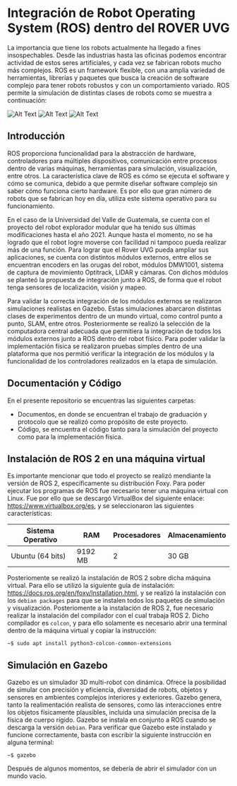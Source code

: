 # Integración de Robot Operating System (ROS) dentro del ROVER UVG

La importancia que tiene los robots actualmente ha llegado a fines insospechables. Desde las industrias hasta las oficinas podemos encontrar actividad de estos seres artificiales, y cada vez se fabrican robots mucho más complejos. ROS es un framework flexible, con una amplia variedad de herramientas, librerías y paquetes que busca la creación de software complejo para tener robots robustos y con un comportamiento variado. ROS permite la simulación de distintas clases de robots como se muestra a continuación:

![Alt Text](https://thumbs.gfycat.com/SizzlingHilariousCopperhead-size_restricted.gif) ![Alt Text](https://blog.pal-robotics.com/wp-content/uploads/2016/12/TIAGogmapping.gif)
![Alt Text](https://www.tkjelectronics.dk/uploads/Rear_Wheel_Pose_Published.gif)

## Introducción

ROS proporciona funcionalidad para la abstracción de hardware, controladores para múltiples dispositivos, comunicación entre procesos dentro de varias máquinas, herramientas para simulación, visualización, entre otros. La característica clave de ROS es cómo se ejecuta el software y cómo se comunica, debido a que permite diseñar software complejo sin saber cómo funciona cierto hardware. Es por ello que gran número de robots que se fabrican hoy en día, utiliza este sistema operativo para su funcionamiento. 

En el caso de la Universidad del Valle de Guatemala, se cuenta con el proyecto del robot explorador modular que ha tenido sus últimas modificaciones hasta el año 2021. Aunque hasta el momento, no se ha logrado que el robot logre moverse con facilidad ni tampoco pueda realizar más de una función. Para lograr que el Rover UVG pueda ampliar sus aplicaciones, se cuenta con distintos módulos externos, entre ellos se encuentran encoders en las orugas del robot, módulos DMW1001, sistema de captura de movimiento Optitrack, LIDAR y cámaras. Con dichos módulos se planteó la propuesta de integración junto a ROS, de forma que el robot tenga sensores de localización, visión y mapeo. 

Para validar la correcta integración de los módulos externos se realizaron simulaciones realistas en Gazebo. Estas simulaciones abarcaron distintas clases de experimentos dentro de un mundo virtual, como control punto a punto, SLAM, entre otros. Posteriormente se realizó la selección de la computadora central adecuada que permitiera la integración de todos los módulos externos junto a ROS dentro del robot físico. Para poder validar la implementación física se realizaron pruebas simples dentro de una plataforma que nos permitió verificar la integración de los módulos y la funcionalidad de los controladores realizados en la etapa de simulación.

## Documentación y Código

En el presente repositorio se encuentras las siguientes carpetas:

- Documentos, en donde se encuentran el trabajo de graduación y protocolo que se realizó como propósito de este proyecto. 
- Código, se encuentra el código tanto para la simulación del proyecto como para la implementación física.

## Instalación de ROS 2 en una máquina virtual

Es importante mencionar que todo el proyecto se realizó mendiante la versión de ROS 2, específicamente su distribución Foxy. Para poder ejecutar los programas de ROS fue necesario tener una máquina virtual con Linux. Fue por ello que se descargó VirtualBox del siguiente enlace: https://www.virtualbox.org/es, y se seleccionaron las siguientes características:


|Sistema Operativo|    RAM  | Procesadores| Almacenamiento |
|-----------------|---------|-------------|----------------|
| Ubuntu (64 bits)| 9192 MB |    2        | 30 GB            |


Posteriomente se realizó la instalación de ROS 2 sobre dicha máquina virtual. Para ello se utilizó la siguiente guía de instalación: 
https://docs.ros.org/en/foxy/Installation.html, y se realizó la instalación con los `debian packages` para que se instalen todos los paquetes de simulación y visualización. Posteriomente a la instalación de ROS 2, fue necesario realizar la instalación del compilador con el cual trabaja ROS 2. Dicho compilador es `colcon`, y para ello solamente es necesario abrir una terminal dentro de la máquina virtual y copiar la instrucción: 

```console
~$ sudo apt install python3-colcon-common-extensions
```

## Simulación en Gazebo

Gazebo es un simulador 3D multi-robot con dinámica. Ofrece la posibilidad de simular con precisión y eficiencia, diversidad de robots, objetos y sensores en ambientes complejos interiores y exteriores. Gazebo genera, tanto la realimentación realista de sensores, como las interacciones entre los objetos físicamente plausibles, incluida una simulación precisa de la física de cuerpo rígido. Gazebo se instala en conjunto a ROS cuando se descarga la versión `debian`. Para verificar que Gazebo este instalado y funcione correctamente, basta con escribir la siguiente instrucción en alguna terminal:

```console
~$ gazebo
```

Después de algunos momentos, se debería de abrir el simulador con un mundo vacio. 

